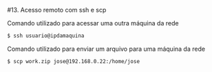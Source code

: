 #13. Acesso remoto com ssh e scp

Comando utilizado para acessar uma outra máquina da rede
```sh
$ ssh usuario@ipdamaquina
```

Comando utilizado para enviar um arquivo para uma máquina da rede
```sh
$ scp work.zip jose@192.168.0.22:/home/jose
```
